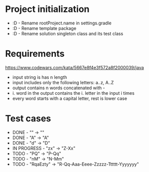 # Project initialization
* :D - Rename rootProject.name in settings.gradle
* :D - Rename template package
* :D - Rename solution singleton class and its test class

# Requirements
https://www.codewars.com/kata/5667e8f4e3f572a8f2000039/java

- input string is has n length  
- input includes only the following letters: a..z, A..Z
- output contains n words concatenated with -
- i. word in the output contains the i. letter in the input i times
- every word starts with a capital letter, rest is lower case

# Test cases
- DONE - "" -> ""  
- DONE - "A" -> "A"
- DONE - "d" -> "D"
- IN PROGRESS - "zx" -> "Z-Xx"
- TODO - "PQ" -> "P-Qq"
- TODO - "nM" -> "N-Mm"
- TODO - "RqaEzty" -> "R-Qq-Aaa-Eeee-Zzzzz-Tttttt-Yyyyyyy"
